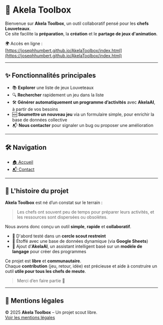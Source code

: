 # 🐺 Akela Toolbox

Bienvenue sur **Akela Toolbox**, un outil collaboratif pensé pour les **chefs Louveteaux**.  
Ce site facilite la **préparation**, la **création** et le **partage de jeux d'animation**.

🌍 Accès en ligne : [https://josephhumbert.github.io/AkelaToolbox/index.html](https://josephhumbert.github.io/AkelaToolbox/index.html)

---

## ✨ Fonctionnalités principales

- 📚 **Explorer** une liste de jeux Louveteaux
- 🔍 **Rechercher** rapidement un jeu dans la liste
- 🛠 **Générer automatiquement un programme d’activités** avec **AkelaAI**, à partir de vos besoins
- 🆕 **Soumettre un nouveau jeu** via un formulaire simple, pour enrichir la base de données collective
- 📬 **Nous contacter** pour signaler un bug ou proposer une amélioration

---

## 🛠 Navigation

- [🏠 Accueil](https://josephhumbert.github.io/AkelaToolbox/index.html)
- [📬 Contact](https://josephhumbert.github.io/AkelaToolbox/contact.html)

---

## 📖 L'histoire du projet

**Akela Toolbox** est né d’un constat sur le terrain :  
> Les chefs ont souvent peu de temps pour préparer leurs activités, et les ressources sont dispersées ou obsolètes.

Nous avons donc conçu un outil **simple**, **rapide** et **collaboratif**.

- 🧪 D'abord testé dans un **cercle scout restreint**
- 🔄 Étoffé avec une base de données dynamique (via **Google Sheets**)
- 🤖 Ajout d’**AkelaAI**, un assistant intelligent basé sur un **modèle de langage** pour créer des programmes

Ce projet est **libre** et **communautaire**.  
Chaque **contribution** (jeu, retour, idée) est précieuse et aide à construire un outil **utile pour tous les chefs de meute**.

> Merci d’en faire partie 🐾

---

## 📄 Mentions légales

© 2025 **Akela Toolbox** – Un projet scout libre.  
[Voir les mentions légales](https://josephhumbert.github.io/AkelaToolbox/mentions-legales.html)
